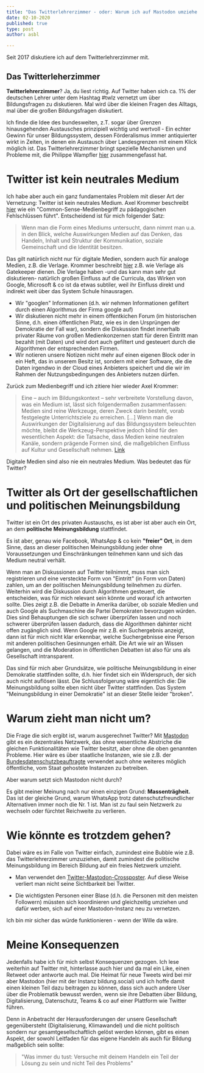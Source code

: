```yaml
---
title: "Das Twitterlehrerzimmer - oder: Warum ich auf Mastodon umziehe..."
date: 02-10-2020
published: true
type: post
author: asbl

---
```


Seit 2017 diskutiere ich auf dem Twitterlehrerzimmer mit. 

## Das Twitterleherzimmer

**Twitterlehrerzimmer**? Ja, du liest richtig. Auf Twitter haben sich ca. 1% der deutschen Lehrer unter dem Hashtag #twlz vernetzt um über Bildungsfragen zu diskutieren. Mal wird über die kleinen Fragen des Alltags, mal über die großen Bildungsfragen diskutiert.

Ich finde die Idee des bundesweiten, z.T. sogar über Grenzen hinausgehenden Austausches prinzipiell wichtig und wertvoll - Ein echter Gewinn für unser Bildungssystem, dessen Förderalismus immer antiquierter wirkt in Zeiten, in denen ein Austausch über Landesgrenzen mit einem Klick möglich ist. Das Twitterlehrerzimmer bringt spezielle Mechanismen und Probleme mit, die Philippe Wampfler [hier](https://schulesocialmedia.com/2019/06/02/das-twitterlehrerzimmer-eine-kritik/) zusammengefasst hat.

# Twitter ist kein neutrales Medium

Ich habe aber auch ein ganz fundamentales Problem mit dieser Art der Vernetzung: Twitter ist kein neutrales Medium.
Axel Krommer beschreibt [hier](https://axelkrommer.com/2018/08/27/wie-ein-common-sense-medienbegriff-zu-paedagogischen-fehlschluessen-fuehrt/) wie ein "Common-Sense-Medienbegriff zu pädagogischen Fehlschlüssen führt". Entscheidend ist für mich folgender Satz:

  > Wenn man die Form eines Mediums untersucht, dann nimmt man u.a. in den Blick, welche Auswirkungen Medien 
  > auf das Denken, das Handeln, Inhalt und Struktur der Kommunikation, soziale Gemeinschaft und die Identität 
  > besitzen.

Das gilt natürlich nicht nur für digitale Medien, sondern auch für analoge Medien, z.B. die Verlage. Krommer beschreibt [hier](https://axelkrommer.com/2019/04/12/paradigmen-und-palliative-didaktik-oder-wie-medien-wissen-und-lernen-praegen/) z.B. wie Verlage als Gatekeeper dienen. Die Verlage haben -und das kann man sehr gut diskutieren- natürlich großen Einfluss auf die Curricula, das Wirken von Google, Microsoft & co ist da etwas subtiler, weil ihr Einfluss direkt und indirekt weit über das System Schule hinausragen.
  * Wir "googlen" Informationen (d.h. wir nehmen Informationen gefiltert durch einen Algorithmus der Firma google auf)
  * Wir diskutieren nicht mehr in einem öffentkichen Forum (im historischen Sinne, d.h. einen öffentlichen Platz, wie es in den Ursprüngen der Demokratie der Fall war), sondern die Diskussion findet innerhalb privater Räume von großen Medienkonzernen statt für deren Eintritt man bezahlt (mit Daten) und wird dort auch gefiltert und gesteuert durch die Algorithmen der entsprechenden Firmen. 
  * Wir notieren unsere Notizen nicht mehr auf einen eigenen Block oder in ein Heft, das in unserem Besitz ist, sondern mit einer Software, die die Daten irgendwo in der Cloud eines Anbieters speichert und die wir im Rahmen der Nutzungsbedingungen des Anbieters nutzen dürfen.

Zurück zum Medienbegriff und ich zitiere hier wieder Axel Krommer:

  > Eine – auch im Bildungskontext – sehr verbreitete Vorstellung davon, was ein Medium ist, lässt sich 
  > folgendermaßen zusammenfassen: Medien sind reine Werkzeuge, deren Zweck darin besteht, vorab festgelegte 
  > Unterrichtsziele zu erreichen. [...]
  > Wenn man die Auswirkungen der Digitalisierung auf das Bildungssystem beleuchten möchte, bleibt die 
  > Werkzeug-Perspektive jedoch blind für den wesentlichen Aspekt: die Tatsache, dass Medien keine neutralen 
  > Kanäle, sondern prägende Formen sind, die maßgeblichen Einfluss auf Kultur und Gesellschaft nehmen.
  > [Link](https://axelkrommer.com/2019/04/12/paradigmen-und-palliative-didaktik-oder-wie-medien-wissen-und-lernen-praegen/)

Digitale Medien sind also nie ein neutrales Medium. Was bedeutet das für Twitter?

# Twitter als Ort der gesellschaftlichen und politischen Meinungsbildung

Twitter ist ein Ort des privaten Austauschs, es ist aber ist aber auch ein Ort, an dem **politische Meinungsbildung** stattfindet. 

Es ist aber, genau wie Facebook, WhatsApp & co kein **"freier" Ort**, in dem Sinne, dass an dieser politischen Meinungsbildung jeder ohne Voraussetzungen und Einschränkungen teilnehmen kann und sich das Medium neutral verhält. 

 Wenn man an Diskussionen auf Twitter teilnimmt, muss man sich registrieren und eine versteckte Form von "Eintritt" (in Form von Daten) zahlen, um an der politischen Meinungsbildung teilnehmen zu dürfen. Weiterhin wird die Diskussion durch Algorithmen gesteuert, die entscheiden, was für mich relevant sein könnte und worauf ich antworten sollte. Dies zeigt z.B. die Debatte in Amerika darüber, ob soziale Medien und auch Google als Suchmaschine die Partei Demokraten bevorzugen würden.
Dies sind Behauptungen die sich schwer überprüfen lassen und noch schwerer überprüfen lassen dadurch, dass die Algorithmen dahinter nicht offen zugänglich sind. Wenn Google mir z.B. ein Suchergebnis anzeigt, dann ist für mich nicht klar erkennbar, welche Suchergebnisse eine Person mit anderen politischen Gesinnungen erhält. Die Art wie wir an Wissen gelangen, und die Moderation in öffentlichen Debatten ist also für uns als Gesellschaft intransparent.

Das sind für mich aber Grundsätze, wie politische Meinungsbildung in einer Demokratie stattfinden sollte, d.h. hier findet sich ein Widerspruch, der sich auch nicht auflösen lässt. Die Schlussfolgerung wäre eigentlich die: Die Meinungsbildung sollte eben nicht über Twitter stattfinden. Das System "Meinungsbildung in einer Demokratie" ist an dieser Stelle leider "broken".

# Warum zieht man nicht um?

Die Frage die sich ergibt ist, warum ausgerechnet Twitter? Mit [Mastodon](https://de.wikipedia.org/wiki/Mastodon_(Software)) gibt es ein dezentrales Netzwerk, das ohne wesentliche Abstriche die gleichen Funktionalitäten wie Twitter besitzt, aber ohne die oben genannten Probleme.  Hier wäre es über staatliche Instanzen, wie sie z.B. der [Bundesdatenschutzbeauftragte](https://social.bund.de/@bfdi) verwendet auch ohne weiteres möglich öffentliche, vom Staat gehostete Instanzen zu betreiben.

Aber warum setzt sich Mastodon nicht durch?

Es gibt meiner Meinung nach nur einen einzigen Grund: **Massenträgheit.** Das ist der gleiche Grund, warum WhatsApp trotz datenschutzfreundlicher Alternativen immer noch die Nr. 1 ist. Man ist zu faul sein Netzwerk zu wechseln oder fürchtet Reichweite zu verlieren. 

# Wie könnte es trotzdem gehen?

Dabei wäre es im Falle von Twitter einfach, zumindest eine Bubble wie z.B. das Twitterlehrerzimmer umzuziehen, damit zumindest die politische Meinungsbildung im Bereich Bildung auf ein freies Netzwerk umzieht.

  * Man verwendet den [Twitter-Mastodon-Crossposter](https://crossposter.masto.donte.com.br/). Auf diese Weise verliert man nicht seine Sichtbarkeit bei Twitter.

  * Die wichtigsten Personen einer Blase (d.h. die Personen mit den meisten Followern) müssten sich koordinieren und gleichzeitig umziehen und dafür werben, sich auf einer Mastodon-Instanz neu zu vernetzen.

Ich bin mir sicher das würde funktionieren - wenn der Wille da wäre.

# Meine Konsequenzen

Jedenfalls habe ich für mich selbst Konsequenzen gezogen. Ich lese weiterhin auf Twitter mit, hinterlasse auch hier und da mal ein Like, einen Retweet oder antworte auch mal. Die Heimat für neue Tweets wird bei mir aber Mastodon (hier mit der Instanz bildung.social) und ich hoffe damit einen kleinen Teil dazu beitragen zu können, dass sich auch andere User über die Problematik bewusst werden, wenn sie ihre Debatten über Bildung, Digitalisierung, Datenschutz, Teams & co auf einer Plattform wie Twitter führen.

Denn in Anbetracht der Herausforderungen der unsere Gesellschaft gegenübersteht (Digitalisierung, Klimawandel) und die nicht politisch sondern nur gesamtgesellschaftlich gelöst werden können, gibt es einen Aspekt, der sowohl Leitfaden für das eigene Handeln als auch für Bildung maßgeblich sein sollte: 

  > "Was immer du tust: Versuche mit deinem Handeln ein Teil der Lösung zu sein und nicht Teil des Problems"

